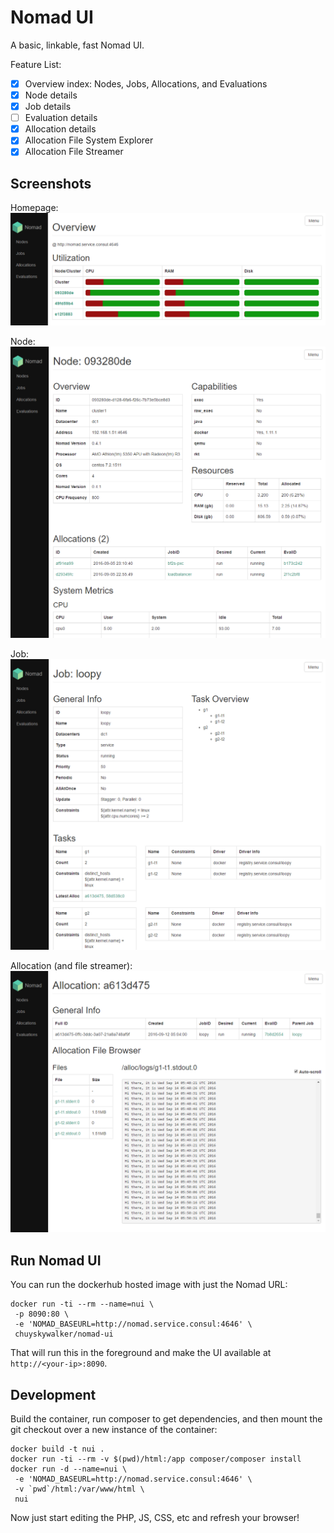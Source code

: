 # Nomad UI

A basic, linkable, fast Nomad UI.

Feature List:

- [x] Overview index: Nodes, Jobs, Allocations, and Evaluations
- [x] Node details
- [x] Job details
- [ ] Evaluation details
- [x] Allocation details
- [x] Allocation File System Explorer
- [x] Allocation File Streamer

## Screenshots

Homepage:
![Homepage](./about/home.png)

Node:
![Homepage](./about/node.png)

Job:
![Homepage](./about/job.png)

Allocation (and file streamer):
![Homepage](./about/allocation.png)

## Run Nomad UI

You can run the dockerhub hosted image with just the Nomad URL:

```
docker run -ti --rm --name=nui \
 -p 8090:80 \
 -e 'NOMAD_BASEURL=http://nomad.service.consul:4646' \
 chuyskywalker/nomad-ui
```

That will run this in the foreground and make the UI available at `http://<your-ip>:8090`.

## Development

Build the container, run composer to get dependencies, and then mount the git checkout over a new instance of the container:

```
docker build -t nui .
docker run -ti --rm -v $(pwd)/html:/app composer/composer install
docker run -d --name=nui \
 -e 'NOMAD_BASEURL=http://nomad.service.consul:4646' \
 -v `pwd`/html:/var/www/html \
 nui
```

Now just start editing the PHP, JS, CSS, etc and refresh your browser!
